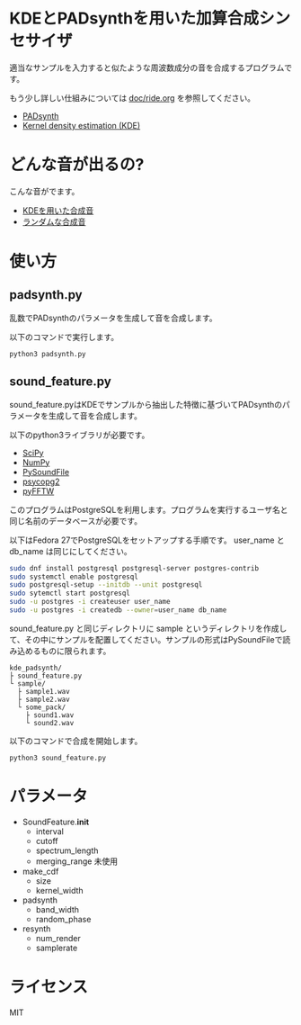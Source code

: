 # KDEとPADsynthを用いた加算合成シンセサイザ
適当なサンプルを入力すると似たような周波数成分の音を合成するプログラムです。

もう少し詳しい仕組みについては [doc/ride.org](./doc/ride.org) を参照してください。

- [PADsynth](http://zynaddsubfx.sourceforge.net/doc/PADsynth/PADsynth.htm)
- [Kernel density estimation (KDE)](https://en.wikipedia.org/wiki/Kernel_density_estimation)

# どんな音が出るの?
こんな音がでます。

- [KDEを用いた合成音](./render)
- [ランダムな合成音](./render_random)

# 使い方
## padsynth.py
乱数でPADsynthのパラメータを生成して音を合成します。

以下のコマンドで実行します。

```
python3 padsynth.py
```

## sound\_feature.py
sound\_feature.pyはKDEでサンプルから抽出した特徴に基づいてPADsynthのパラメータを生成して音を合成します。

以下のpython3ライブラリが必要です。

- [SciPy](https://docs.scipy.org/doc/scipy/reference/)
- [NumPy](http://www.numpy.org/)
- [PySoundFile](http://pysoundfile.readthedocs.io/en/0.9.0/)
- [psycopg2](http://initd.org/psycopg/)
- [pyFFTW](http://hgomersall.github.io/pyFFTW/)

このプログラムはPostgreSQLを利用します。プログラムを実行するユーザ名と同じ名前のデータベースが必要です。

以下はFedora 27でPostgreSQLをセットアップする手順です。 user\_name と db\_name は同じにしてください。

```bash
sudo dnf install postgresql postgresql-server postgres-contrib
sudo systemctl enable postgresql
sudo postgresql-setup --initdb --unit postgresql
sudo sytemctl start postgresql
sudo -u postgres -i createuser user_name
sudo -u postgres -i createdb --owner=user_name db_name
```

sound\_feature.py と同じディレクトリに sample というディレクトリを作成して、その中にサンプルを配置してください。サンプルの形式はPySoundFileで読み込めるものに限られます。

```
kde_padsynth/
├ sound_feature.py
└ sample/
  ├ sample1.wav
  ├ sample2.wav
  └ some_pack/
    ├ sound1.wav
    └ sound2.wav
```

以下のコマンドで合成を開始します。

```
python3 sound_feature.py
```

# パラメータ
- SoundFeature.__init__
  - interval
  - cutoff
  - spectrum_length
  - merging_range 未使用
- make_cdf
  - size
  - kernel_width
- padsynth
  - band_width
  - random_phase
- resynth
  - num_render
  - samplerate

# ライセンス
MIT
